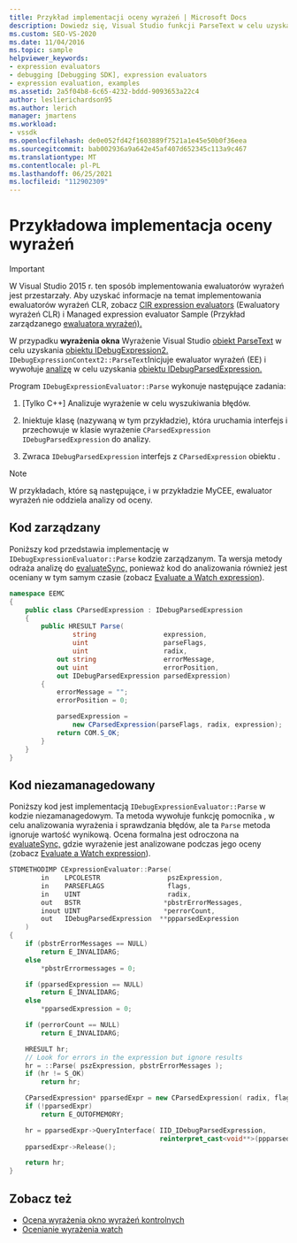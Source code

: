 ```yaml
---
title: Przykład implementacji oceny wyrażeń | Microsoft Docs
description: Dowiedz się, Visual Studio funkcji ParseText w celu uzyskania obiektu IDebugExpression2 dla wyrażenia okna wyrażenie.
ms.custom: SEO-VS-2020
ms.date: 11/04/2016
ms.topic: sample
helpviewer_keywords:
- expression evaluators
- debugging [Debugging SDK], expression evaluators
- expression evaluation, examples
ms.assetid: 2a5f04b8-6c65-4232-bddd-9093653a22c4
author: leslierichardson95
ms.author: lerich
manager: jmartens
ms.workload:
- vssdk
ms.openlocfilehash: de0e052fd42f1603889f7521a1e45e50b0f36eea
ms.sourcegitcommit: bab002936a9a642e45af407d652345c113a9c467
ms.translationtype: MT
ms.contentlocale: pl-PL
ms.lasthandoff: 06/25/2021
ms.locfileid: "112902309"
---
```

# <a name="sample-implementation-of-expression-evaluation"></a>Przykładowa implementacja oceny wyrażeń
> [!IMPORTANT]
> W Visual Studio 2015 r. ten sposób implementowania ewaluatorów wyrażeń jest przestarzały. Aby uzyskać informacje na temat implementowania ewaluatorów wyrażeń CLR, zobacz [ClR expression evaluators](https://github.com/Microsoft/ConcordExtensibilitySamples/wiki/CLR-Expression-Evaluators) (Ewaluatory wyrażeń CLR) i Managed expression evaluator Sample (Przykład zarządzanego [ewaluatora wyrażeń).](https://github.com/Microsoft/ConcordExtensibilitySamples/wiki/Managed-Expression-Evaluator-Sample)

 W przypadku **wyrażenia okna** Wyrażenie Visual Studio [obiekt ParseText](../../extensibility/debugger/reference/idebugexpressioncontext2-parsetext.md) w celu uzyskania [obiektu IDebugExpression2.](../../extensibility/debugger/reference/idebugexpression2.md) `IDebugExpressionContext2::ParseText`Inicjuje ewaluator wyrażeń (EE) i wywołuje [analizę](../../extensibility/debugger/reference/idebugexpressionevaluator-parse.md) w celu uzyskania [obiektu IDebugParsedExpression.](../../extensibility/debugger/reference/idebugparsedexpression.md)

 Program `IDebugExpressionEvaluator::Parse` wykonuje następujące zadania:

1. [Tylko C++] Analizuje wyrażenie w celu wyszukiwania błędów.

2. Iniektuje klasę (nazywaną w tym przykładzie), która uruchamia interfejs i przechowuje w klasie wyrażenie `CParsedExpression` `IDebugParsedExpression` do analizy.

3. Zwraca `IDebugParsedExpression` interfejs z `CParsedExpression` obiektu .

> [!NOTE]
> W przykładach, które są następujące, i w przykładzie MyCEE, ewaluator wyrażeń nie oddziela analizy od oceny.

## <a name="managed-code"></a>Kod zarządzany
 Poniższy kod przedstawia implementację w `IDebugExpressionEvaluator::Parse` kodzie zarządzanym. Ta wersja metody odraża analizę do [evaluateSync,](../../extensibility/debugger/reference/idebugparsedexpression-evaluatesync.md) ponieważ kod do analizowania również jest oceniany w tym samym czasie (zobacz [Evaluate a Watch expression](../../extensibility/debugger/evaluating-a-watch-expression.md)).

```csharp
namespace EEMC
{
    public class CParsedExpression : IDebugParsedExpression
    {
        public HRESULT Parse(
                string                 expression,
                uint                   parseFlags,
                uint                   radix,
            out string                 errorMessage,
            out uint                   errorPosition,
            out IDebugParsedExpression parsedExpression)
        {
            errorMessage = "";
            errorPosition = 0;

            parsedExpression =
                new CParsedExpression(parseFlags, radix, expression);
            return COM.S_OK;
        }
    }
}
```

## <a name="unmanaged-code"></a>Kod niezamanagedowany
Poniższy kod jest implementacją `IDebugExpressionEvaluator::Parse` w kodzie niezamanagedowym. Ta metoda wywołuje funkcję pomocnika , w celu analizowania wyrażenia i sprawdzania błędów, ale ta `Parse` metoda ignoruje wartość wynikową. Ocena formalna jest odroczona na [evaluateSync,](../../extensibility/debugger/reference/idebugparsedexpression-evaluatesync.md) gdzie wyrażenie jest analizowane podczas jego oceny (zobacz [Evaluate a Watch expression](../../extensibility/debugger/evaluating-a-watch-expression.md)).

```cpp
STDMETHODIMP CExpressionEvaluator::Parse(
        in    LPCOLESTR                 pszExpression,
        in    PARSEFLAGS                flags,
        in    UINT                      radix,
        out   BSTR                     *pbstrErrorMessages,
        inout UINT                     *perrorCount,
        out   IDebugParsedExpression  **ppparsedExpression
    )
{
    if (pbstrErrorMessages == NULL)
        return E_INVALIDARG;
    else
        *pbstrErrormessages = 0;

    if (pparsedExpression == NULL)
        return E_INVALIDARG;
    else
        *pparsedExpression = 0;

    if (perrorCount == NULL)
        return E_INVALIDARG;

    HRESULT hr;
    // Look for errors in the expression but ignore results
    hr = ::Parse( pszExpression, pbstrErrorMessages );
    if (hr != S_OK)
        return hr;

    CParsedExpression* pparsedExpr = new CParsedExpression( radix, flags, pszExpression );
    if (!pparsedExpr)
        return E_OUTOFMEMORY;

    hr = pparsedExpr->QueryInterface( IID_IDebugParsedExpression,
                                      reinterpret_cast<void**>(ppparsedExpression) );
    pparsedExpr->Release();

    return hr;
}
```

## <a name="see-also"></a>Zobacz też
- [Ocena wyrażenia okno wyrażeń kontrolnych](../../extensibility/debugger/evaluating-a-watch-window-expression.md)
- [Ocenianie wyrażenia watch](../../extensibility/debugger/evaluating-a-watch-expression.md)
